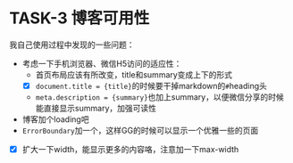 # TASK-3 博客可用性

我自己使用过程中发现的一些问题：

* 考虑一下手机浏览器、微信H5访问的适应性：
  * 首页布局应该有所改变，title和summary变成上下的形式
  * [x] `document.title = {title}`的时候要干掉markdown的`#`heading头
  * `meta.description = {summary}`也加上summary，以便微信分享的时候能直接显示summary，加强可读性
* 博客加个loading吧
* `ErrorBoundary`加一个，这样GG的时候可以显示一个优雅一些的页面
* [x] 扩大一下width，能显示更多的内容咯，注意加一下max-width
